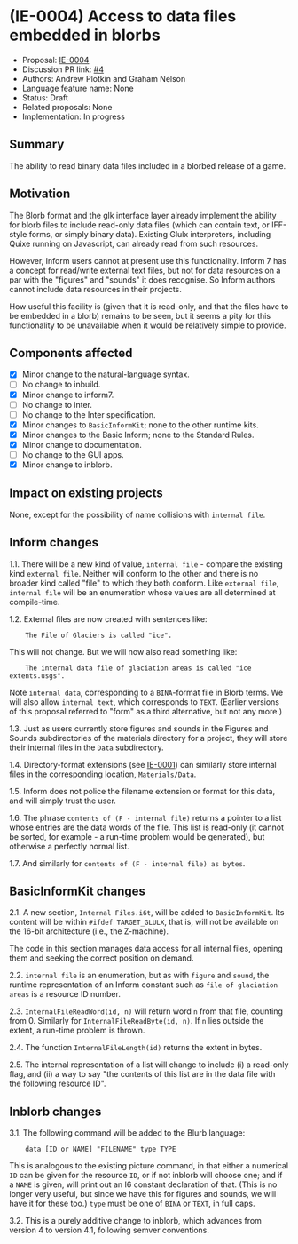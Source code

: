 # (IE-0004) Access to data files embedded in blorbs

* Proposal: [IE-0004](0004-using-data-files-in-blorbs.md)
* Discussion PR link: [#4](https://github.com/ganelson/inform-evolution/pull/4)
* Authors: Andrew Plotkin and Graham Nelson
* Language feature name: None
* Status: Draft
* Related proposals: None
* Implementation: In progress

## Summary

The ability to read binary data files included in a blorbed release of a
game.

## Motivation

The Blorb format and the glk interface layer already implement the ability for
blorb files to include read-only data files (which can contain text, or
IFF-style forms, or simply binary data). Existing Glulx interpreters, including
Quixe running on Javascript, can already read from such resources.

However, Inform users cannot at present use this functionality. Inform 7 has
a concept for read/write external text files, but not for data resources on a
par with the "figures" and "sounds" it does recognise. So Inform authors cannot
include data resources in their projects.

How useful this facility is (given that it is read-only, and that the files
have to be embedded in a blorb) remains to be seen, but it seems a pity for this
functionality to be unavailable when it would be relatively simple to provide.

## Components affected

- [x] Minor change to the natural-language syntax.
- [ ] No change to inbuild.
- [x] Minor change to inform7.
- [ ] No change to inter.
- [ ] No change to the Inter specification.
- [x] Minor changes to `BasicInformKit`; none to the other runtime kits.
- [x] Minor changes to the Basic Inform; none to the Standard Rules.
- [x] Minor change to documentation.
- [ ] No change to the GUI apps.
- [x] Minor change to inblorb.

## Impact on existing projects

None, except for the possibility of name collisions with `internal file`.

## Inform changes

1.1. There will be a new kind of value, `internal file` - compare the existing kind
`external file`. Neither will conform to the other and there is no broader kind
called "file" to which they both conform. Like `external file`, `internal file`
will be an enumeration whose values are all determined at compile-time.

1.2. External files are now created with sentences like:
```
	The File of Glaciers is called "ice".
```
This will not change. But we will now also read something like:
```
	The internal data file of glaciation areas is called "ice extents.usgs".
```
Note `internal data`, corresponding to a `BINA`-format file in Blorb terms.
We will also allow `internal text`, which corresponds to `TEXT`. (Earlier
versions of this proposal referred to "form" as a third alternative, but not
any more.)

1.3. Just as users currently store figures and sounds in the Figures and Sounds
subdirectories of the materials directory for a project, they will store their
internal files in the `Data` subdirectory.

1.4. Directory-format extensions (see [IE-0001](0001-extensions-with-resources.md))
can similarly store internal files in the corresponding location, `Materials/Data`.

1.5. Inform does not police the filename extension or format for this data, and
will simply trust the user.

1.6. The phrase `contents of (F - internal file)` returns a pointer to a list
whose entries are the data words of the file. This list is read-only (it cannot be
sorted, for example - a run-time problem would be generated), but otherwise
a perfectly normal list.

1.7. And similarly for `contents of (F - internal file) as bytes`.

## BasicInformKit changes

2.1. A new section, `Internal Files.i6t`, will be added to `BasicInformKit`.
Its content will be within `#ifdef TARGET_GLULX`, that is, will not be available
on the 16-bit architecture (i.e., the Z-machine).

The code in this section manages data access for all internal files, opening
them and seeking the correct position on demand.

2.2. `internal file` is an enumeration, but as with `figure` and `sound`, the
runtime representation of an Inform constant such as `file of glaciation areas`
is a resource ID number.

2.3. `InternalFileReadWord(id, n)` will return word `n` from that file, counting
from 0. Similarly for `InternalFileReadByte(id, n)`. If `n` lies outside the extent,
a run-time problem is thrown.

2.4. The function `InternalFileLength(id)` returns the extent in bytes.

2.5. The internal representation of a list will change to include (i) a read-only
flag, and (ii) a way to say "the contents of this list are in the data file
with the following resource ID".

## Inblorb changes

3.1. The following command will be added to the Blurb language:
```
	data [ID or NAME] "FILENAME" type TYPE
```
This is analogous to the existing picture command, in that either a numerical
`ID` can be given for the resource `ID`, or if not inblorb will choose one; and
if a `NAME` is given, will print out an I6 constant declaration of that. (This
is no longer very useful, but since we have this for figures and sounds, we
will have it for these too.) `type` must be one of `BINA` or `TEXT`, in full caps.

3.2. This is a purely additive change to inblorb, which advances from version
4 to version 4.1, following semver conventions.

